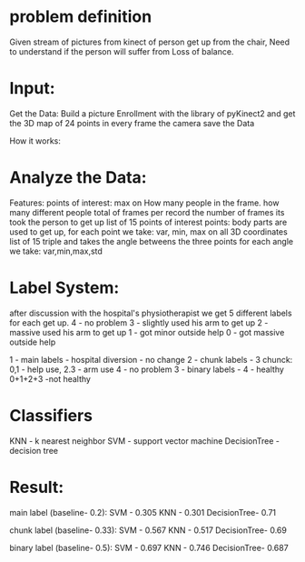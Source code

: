# problem definition 
Given stream of pictures from kinect of person get up from the chair,
Need to understand if the person will suffer from Loss of balance.

# Input:
Get the Data:
Build a picture Enrollment with the library of pyKinect2 and get the 3D map of 24 points in every frame
the camera save the Data


How it works:





# Analyze the Data:
Features: 
points of interest:
max on How many people in the frame.
how many different people 
total of frames per record
the number of frames its took the person to get up
list of 15 points of interest points: body parts are used to get up, for each point we take: var, min, max on all 3D coordinates
list of 15 triple and takes the angle betweens the three points for each angle we take: var,min,max,std

  


# Label System:

after discussion with the hospital's physiotherapist we get 5 different labels for each get up.
4 - no problem
3 - slightly used his arm to get up
2 - massive used his arm to get up
1 - got minor outside help
0 - got massive outside help

1 - main labels - hospital diversion - no change
2 - chunk labels -  3 chunck:
	            0,1 - help use, 
		    2.3 - arm use
		    4   - no problem
3 - binary labels - 4 - healthy
		    0+1+2+3 -not healthy

# Classifiers
KNN - k nearest neighbor
SVM - support vector machine
DecisionTree - decision tree

# Result:
main label (baseline- 0.2):
SVM - 0.305
KNN - 0.301
DecisionTree- 0.71  

chunk label (baseline- 0.33):
SVM - 0.567
KNN - 0.517
DecisionTree- 0.69

binary label (baseline- 0.5):
SVM - 0.697
KNN - 0.746
DecisionTree- 0.687
